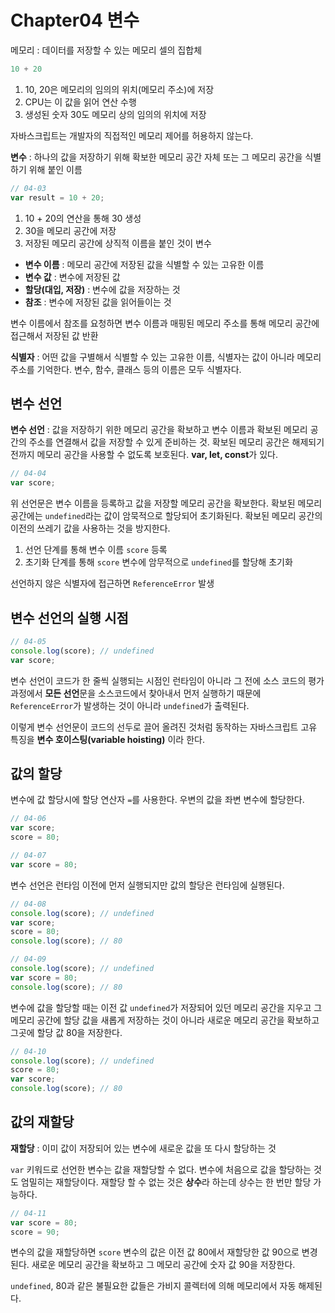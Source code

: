 # Chapter04 변수

메모리 : 데이터를 저장할 수 있는 메모리 셀의 집합체

```js
10 + 20
```

1. 10, 20은 메모리의 임의의 위치(메모리 주소)에 저장
2. CPU는 이 값을 읽어 연산 수행
3. 생성된 숫자 30도 메모리 상의 임의의 위치에 저장

자바스크립트는 개발자의 직접적인 메모리 제어를 허용하지 않는다.

**변수** : 하나의 값을 저장하기 위해 확보한 메모리 공간 자체 또는 그 메모리 공간을 식별하기 위해 붙인 이름

```js
// 04-03
var result = 10 + 20;
```

1. 10 + 20의 연산을 통해 30 생성
2. 30을 메모리 공간에 저장
3. 저장된 메모리 공간에 상직적 이름을 붙인 것이 변수

* **변수 이름** : 메모리 공간에 저장된 값을 식별할 수 있는 고유한 이름
* **변수 값** : 변수에 저장된 값
* **할당(대입, 저장)** : 변수에 값을 저장하는 것
* **참조** : 변수에 저장된 값을 읽어들이는 것

변수 이름에서 참조를 요청하면 변수 이름과 매핑된 메모리 주소를 통해 메모리 공간에 접근해서 저장된 값 반환

**식별자** : 어떤 값을 구별해서 식별할 수 있는 고유한 이름, 식별자는 값이 아니라 메모리 주소를 기억한다.
변수, 함수, 클래스 등의 이름은 모두 식별자다.

## 변수 선언

**변수 선언** : 값을 저장하기 위한 메모리 공간을 확보하고 변수 이름과 확보된 메모리 공간의 주소를 연결해서 값을 저장할 수 있게 준비하는 것. 확보된 메모리 공간은 해제되기 전까지 메모리 공간을 사용할 수 없도록 보호된다. **var, let, const**가 있다.

```js
// 04-04
var score;
```

위 선언문은 변수 이름을 등록하고 값을 저장할 메모리 공간을 확보한다. 확보된 메모리 공간에는 `undefined`라는 값이 암묵적으로 할당되어 초기화된다. 확보된 메모리 공간의 이전의 쓰레기 값을 사용하는 것을 방지한다.

1. 선언 단계를 통해 변수 이름 `score` 등록
2. 초기화 단계를 통해 `score` 변수에 암무적으로 `undefined`를 할당해 초기화

선언하지 않은 식별자에 접근하면 `ReferenceError` 발생

## 변수 선언의 실행 시점

```js
// 04-05
console.log(score); // undefined
var score;
```

변수 선언이 코드가 한 줄씩 실행되는 시점인 런타임이 아니라 그 전에 소스 코드의 평가과정에서 **모든 선언**문을 소스코드에서 찾아내서 먼저 실행하기 때문에 `ReferenceError`가 발생하는 것이 아니라 `undefined`가 출력된다.

이렇게 변수 선언문이 코드의 선두로 끌어 올려진 것처럼 동작하는 자바스크립트 고유 특징을 **변수 호이스팅(variable hoisting)** 이라 한다.

## 값의 할당

변수에 값 할당시에 할당 연산자 `=`를 사용한다. 우변의 값을 좌변 변수에 할당한다.

```js
// 04-06
var score;
score = 80;
```

```js
// 04-07
var score = 80;
```

변수 선언은 런타임 이전에 먼저 실행되지만 값의 할당은 런타임에 실행된다.

```js
// 04-08
console.log(score); // undefined
var score;
score = 80;
console.log(score); // 80
```

```js
// 04-09
console.log(score); // undefined
var score = 80;
console.log(score); // 80
```

변수에 값을 할당할 때는 이전 값 `undefined`가 저장되어 있던 메모리 공간을 지우고 그 메모리 공간에 할당 값을 새롭게 저장하는 것이 아니라 새로운 메모리 공간을 확보하고 그곳에 할당 값 80을 저장한다.

```js
// 04-10
console.log(score); // undefined
score = 80;
var score;
console.log(score); // 80
```

## 값의 재할당

**재할당** : 이미 값이 저장되어 있는 변수에 새로운 값을 또 다시 할당하는 것

`var` 키워드로 선언한 변수는 값을 재할당할 수 없다. 변수에 처음으로 값을 할당하는 것도 엄밀히는 재할당이다. 재할당 할 수 없는 것은 **상수**라 하는데 상수는 한 번만 할당 가능하다.

```js
// 04-11
var score = 80;
score = 90;
```

변수의 값을 재할당하면 `score` 변수의 값은 이전 값 80에서 재할당한 값 90으로 변경된다. 새로운 메모리 공간을 확보하고 그 메모리 공간에 숫자 값 90을 저장한다.

`undefined`, 80과 같은 불필요한 값들은 가비지 콜렉터에 의해 메모리에서 자동 해제된다.
